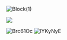 ![Block(1)](https://github.com/user-attachments/assets/089e8df5-92e0-4adc-8fd9-4818e51550c2)

 ![](https://komarev.com/ghpvc/?username=reverbensemble&style=flat-square)

![Brc61Oc](https://github.com/user-attachments/assets/92b46649-7c20-4555-bd86-91bb86b9da0d) ![lYKyNyE](https://github.com/user-attachments/assets/f7444522-0a6f-4908-969f-75a622b058a7)

